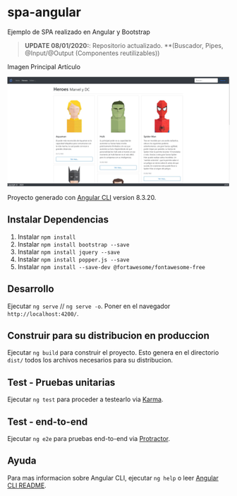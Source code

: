 # spa-angular
Ejemplo de SPA realizado en Angular y Bootstrap

> **UPDATE 08/01/2020:**: Repositorio actualizado. **(Buscador, Pipes, @Input/@Output (Componentes reutilizables))

Imagen Principal Artículo <p align="center"><img src="captura.jpg"></p> 

Proyecto generado con [Angular CLI](https://github.com/angular/angular-cli) version 8.3.20.

## Instalar Dependencias
1. Instalar `npm install`
2. Instalar `npm install bootstrap --save`
3. Instalar `npm install jquery --save`
4. Instalar `npm install popper.js --save`
5. Instalar `npm install --save-dev @fortawesome/fontawesome-free`

## Desarrollo
Ejecutar `ng serve` // `ng serve -o`. Poner en el navegador `http://localhost:4200/`.

## Construir para su distribucion en produccion
Ejecutar `ng build` para construir el proyecto. Esto genera en el directorio `dist/` todos los archivos necesarios para su distribucion.

## Test - Pruebas unitarias
Ejecutar `ng test` para proceder a testearlo via [Karma](https://karma-runner.github.io).

## Test - end-to-end
Ejecutar `ng e2e` para pruebas end-to-end via [Protractor](http://www.protractortest.org/).

## Ayuda
Para mas informacion sobre Angular CLI, ejecutar `ng help` o leer [Angular CLI README](https://github.com/angular/angular-cli/blob/master/README.md).
